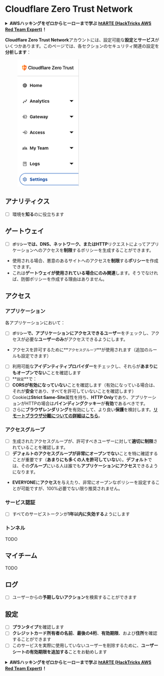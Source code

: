 # Cloudflare Zero Trust Network

<details>

<summary><strong>AWSハッキングをゼロからヒーローまで学ぶ</strong> <a href="https://training.hacktricks.xyz/courses/arte"><strong>htARTE (HackTricks AWS Red Team Expert)</strong></a><strong>！</strong></summary>

HackTricksをサポートする他の方法:

* **HackTricksにあなたの会社を広告したい**、または**HackTricksをPDFでダウンロードしたい**場合は、[**サブスクリプションプラン**](https://github.com/sponsors/carlospolop)をチェックしてください！
* [**公式PEASS & HackTricksグッズ**](https://peass.creator-spring.com)を入手する
* [**The PEASS Family**](https://opensea.io/collection/the-peass-family)を発見する、私たちの独占的な[**NFTs**](https://opensea.io/collection/the-peass-family)のコレクション
* 💬 [**Discordグループ**](https://discord.gg/hRep4RUj7f)に**参加する**か、[**テレグラムグループ**](https://t.me/peass)に参加するか、**Twitter** 🐦 [**@carlospolopm**](https://twitter.com/carlospolopm)を**フォローする**。
* **HackTricks**の[**GitHubリポジトリ**](https://github.com/carlospolop/hacktricks)と[**HackTricks Cloud**](https://github.com/carlospolop/hacktricks-cloud)にPRを提出して、あなたのハッキングのコツを共有する。

</details>

**Cloudflare Zero Trust Network**アカウントには、設定可能な**設定とサービス**がいくつかあります。このページでは、各セクションのセキュリティ関連の設定を**分析します**：

<figure><img src="../../.gitbook/assets/image (84).png" alt=""><figcaption></figcaption></figure>

## アナリティクス

* [ ] 環境を**知る**のに役立ちます

## **ゲートウェイ**

* [ ] **`ポリシー`**では、**DNS**、**ネットワーク**、または**HTTP**リクエストによってアプリケーションへのアクセスを**制限**するポリシーを生成することができます。
* 使用される場合、悪意のあるサイトへのアクセスを**制限**する**ポリシー**を作成できます。
* これは**ゲートウェイが使用されている場合にのみ関連**します。そうでなければ、防御ポリシーを作成する理由はありません。

## アクセス

### アプリケーション

各アプリケーションにおいて：

* [ ] **`ポリシー`**で、アプリケーションにアクセスできる**ユーザー**をチェックし、アクセスが必要な**ユーザーのみ**がアクセスできるようにします。
* アクセスを許可するために**`アクセスグループ`**が使用されます（追加のルールも設定できます）
* [ ] 利用可能な**アイデンティティプロバイダー**をチェックし、それらが**あまりにもオープンでない**ことを確認します
* [ ] **`設定`**で：
* [ ] **CORSが有効になっていない**ことを確認します（有効になっている場合は、それが**安全**であり、すべてを許可していないことを確認します）
* [ ] Cookieは**Strict Same-Site**属性を持ち、**HTTP Only**であり、アプリケーションがHTTPの場合は**バインディングクッキー**が**有効**であるべきです。
* [ ] さらに**ブラウザレンダリング**を有効にして、より良い**保護**を検討します。[**リモートブラウザ分離についての詳細はこちら**](https://blog.cloudflare.com/cloudflare-and-remote-browser-isolation/)。

### **アクセスグループ**

* [ ] 生成されたアクセスグループが、許可すべきユーザーに対して**適切に制限**されていることを確認します。
* [ ] **デフォルトのアクセスグループが非常にオープンでない**ことを特に確認することが重要です（**あまりにも多くの人を許可していない**）。**デフォルト**では、その**グループ**にいる人は誰でも**アプリケーションにアクセス**できるようになります。
* **EVERYONE**に**アクセス**を与えたり、非常にオープンなポリシーを設定することが可能ですが、100%必要でない限り推奨されません。

### サービス認証

* [ ] すべてのサービストークンが**1年以内に失効する**ようにします

### トンネル

TODO

## マイチーム

TODO

## ログ

* [ ] ユーザーからの**予期しないアクション**を検索することができます

## 設定

* [ ] **プランタイプ**を確認します
* [ ] **クレジットカード所有者の名前**、**最後の4桁**、**有効期限**、および**住所**を確認することができます
* [ ] このサービスを実際に使用していないユーザーを削除するために、**ユーザーシートの有効期限を追加する**ことをお勧めします

<details>

<summary><strong>AWSハッキングをゼロからヒーローまで学ぶ</strong> <a href="https://training.hacktricks.xyz/courses/arte"><strong>htARTE (HackTricks AWS Red Team Expert)</strong></a><strong>！</strong></summary>

HackTricksをサポートする他の方法:

* **HackTricksにあなたの会社を広告したい**、または**HackTricksをPDFでダウンロードしたい**場合は、[**サブスクリプションプラン**](https://github.com/sponsors/carlospolop)をチェックしてください！
* [**公式PEASS & HackTricksグッズ**](https://peass.creator-spring.com)を入手する
* [**The PEASS Family**](https://opensea.io/collection/the-peass-family)を発見する、私たちの独占的な[**NFTs**](https://opensea.io/collection/the-peass-family)のコレクション
* 💬 [**Discordグループ**](https://discord.gg/hRep4RUj7f)に**参加する**か、[**テレグラムグループ**](https://t.me/peass)に参加するか、**Twitter** 🐦 [**@carlospolopm**](https://twitter.com/carlospolopm)を**フォローする**。
* **HackTricks**の[**GitHubリポジトリ**](https://github.com/carlospolop/hacktricks)と[**HackTricks Cloud**](https://github.com/carlospolop/hacktricks-cloud)にPRを提出して、あなたのハッキングのコツを共有する。

</details>
